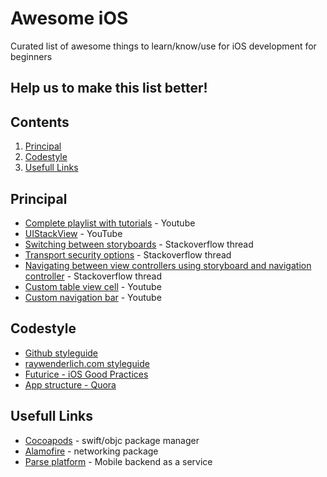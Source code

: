 # Awesome iOS
Сurated list of awesome things to learn/know/use for iOS development for beginners

## Help us to make this list better!

## Contents
1. [Principal](#principal)
2. [Codestyle](#codestyle)
3. [Usefull Links](#usefull-links)

## Principal
* [Complete playlist with tutorials](https://www.youtube.com/playlist?list=PLpZBns8dFbgx0gr68lf-un9EjdmywTu4_) - Youtube
* [UIStackView](https://www.youtube.com/watch?v=O0llR7sfrkc) - YouTube
* [Switching between storyboards](https://stackoverflow.com/questions/29505916/switch-between-storyboards-using-swift) - Stackoverflow thread
* [Transport security options](https://stackoverflow.com/questions/31254725/transport-security-has-blocked-a-cleartext-http) - Stackoverflow thread
* [Navigating between view controllers using storyboard and navigation controller](https://stackoverflow.com/questions/24038215/how-to-navigate-from-one-view-controller-to-another-using-swift) - Stackoverflow thread
* [Custom table view cell](https://www.youtube.com/watch?v=zAWO9rldyUE) - Youtube
* [Custom navigation bar](https://youtu.be/APQVltARKF8?t=15m19s) - Youtube

## Codestyle
* [Github styleguide](https://github.com/github/swift-style-guide)
* [raywenderlich.com styleguide](https://github.com/raywenderlich/swift-style-guide)
* [Futurice - iOS Good Practices](https://github.com/futurice/ios-good-practices)
* [App structure - Quora](https://www.quora.com/How-should-I-structure-my-iOS-app)

## Usefull Links
* [Cocoapods](https://guides.cocoapods.org) - swift/objc package manager
* [Alamofire](https://github.com/Alamofire/Alamofire) - networking package
* [Parse platform](http://parseplatform.org) - Mobile backend as a service
